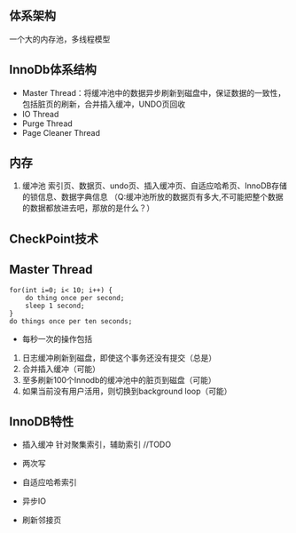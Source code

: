 ## 体系架构
一个大的内存池，多线程模型

## InnoDb体系结构
- Master Thread：将缓冲池中的数据异步刷新到磁盘中，保证数据的一致性，包括脏页的刷新，合并插入缓冲，UNDO页回收
- IO Thread
- Purge Thread
- Page Cleaner Thread

## 内存
1. 缓冲池
索引页、数据页、undo页、插入缓冲页、自适应哈希页、InnoDB存储的锁信息、数据字典信息
（Q:缓冲池所放的数据页有多大,不可能把整个数据的数据都放进去吧，那放的是什么？）

## CheckPoint技术

## Master Thread
```
for(int i=0; i< 10; i++) {
    do thing once per second;
    sleep 1 second;
}
do things once per ten seconds;
```
- 每秒一次的操作包括
1. 日志缓冲刷新到磁盘，即使这个事务还没有提交（总是）
2. 合并插入缓冲（可能）
3. 至多刷新100个Innodb的缓冲池中的脏页到磁盘（可能）
4. 如果当前没有用户活用，则切换到background loop（可能）

## InnoDB特性
- 插入缓冲
针对聚集索引，辅助索引 //TODO

- 两次写

- 自适应哈希索引

- 异步IO

- 刷新邻接页

